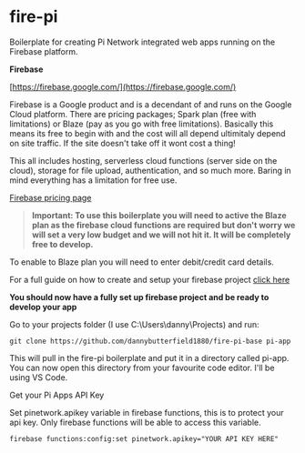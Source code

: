 # fire-pi

Boilerplate for creating Pi Network integrated web apps running on the Firebase platform.

**Firebase**

[https://firebase.google.com/](https://firebase.google.com/)

Firebase is a Google product and is a decendant of and runs on the Google Cloud platform. There are pricing packages; Spark plan (free with limitations) or Blaze (pay as you go with free limitations). Basically this means its free to begin with and the cost will all depend ultimitaly depend on site traffic. If the site doesn't take off it wont cost a thing! 

This all includes hosting, serverless cloud functions (server side on the cloud), storage for file upload, authentication, and so much more. Baring in mind everything has a limitation for free use.

[Firebase pricing page](https://firebase.google.com/pricing)

> **Important: To use this boilerplate you will need to active the Blaze plan as the firebase cloud functions are required but don't worry we will set a very low budget and we will not hit it. It will be completely free to develop.**

To enable to Blaze plan you will need to enter debit/credit card details.

For a full guide on how to create and setup your firebase project [click here](Firebase.md)

**You should now have a fully set up firebase project and be ready to develop your app**

Go to your projects folder (I use C:\\Users\danny\Projects) and run:

`git clone https://github.com/dannybutterfield1880/fire-pi-base pi-app` 

This will pull in the fire-pi boilerplate and put it in a directory called pi-app. You can now open this directory from your favourite code editor. I'll be using VS Code.

Get your Pi Apps API Key

Set pinetwork.apikey variable in firebase functions, this is to protect your api key. Only firebase functions will be able to access this variable.

`firebase functions:config:set pinetwork.apikey="YOUR API KEY HERE"`






